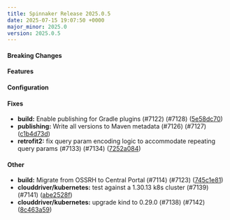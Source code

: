 ```yaml
---
title: Spinnaker Release 2025.0.5
date: 2025-07-15 19:07:50 +0000
major_minor: 2025.0
version: 2025.0.5
---
```


#### Breaking Changes


#### Features


#### Configuration


#### Fixes

* **build:** Enable publishing for Gradle plugins (#7122) (#7128) ([5e58dc70](https://github.com/spinnaker/spinnaker/commit/5e58dc70b2066de5535b24afac6a80af72d85b49))
* **publishing:** Write all versions to Maven metadata (#7126) (#7127) ([c1b4d73d](https://github.com/spinnaker/spinnaker/commit/c1b4d73d669564a6a36f5259c473a1e82e125f83))
* **retrofit2:** fix query param encoding logic to accommodate repeating query params (#7133) (#7134) ([7252a084](https://github.com/spinnaker/spinnaker/commit/7252a084ae5580045b23b650a9eec18507b5338c))

#### Other

* **build:** Migrate from OSSRH to Central Portal (#7114) (#7123) ([745c1e81](https://github.com/spinnaker/spinnaker/commit/745c1e81e679a369bbf68b52a34fa3379e67a9f9))
* **clouddriver/kubernetes:** test against a 1.30.13 k8s cluster (#7139) (#7141) ([abe2528f](https://github.com/spinnaker/spinnaker/commit/abe2528fab62b7637d85caa185c8f9d0033ba95a))
* **clouddriver/kubernetes:** upgrade kind to 0.29.0 (#7138) (#7142) ([8c463a59](https://github.com/spinnaker/spinnaker/commit/8c463a59899bcfecbc597129911bc2705e82fcce))
